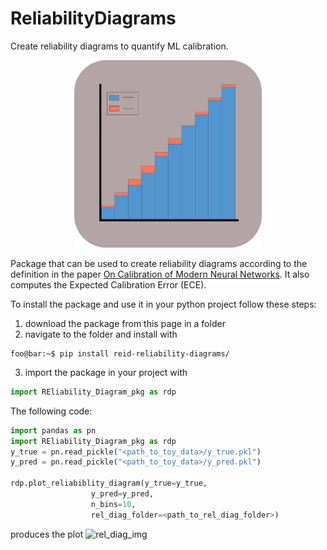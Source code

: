 # ReliabilityDiagrams
Create reliability diagrams to quantify ML calibration.

<div align="center">
    <img src=".icon/REID_icon.jpeg" width="300" height=300/>
</div>

Package that can be used to create reliability diagrams according to the 
definition in the paper 
[On Calibration of Modern Neural Networks](https://arxiv.org/pdf/1706.04599.pdf).
It also computes the Expected Calibration Error (ECE).

To install the package and use it in your python project follow these steps:
1. download the package from this page in a folder
2. navigate to the folder and install with 
```console
foo@bar:~$ pip install reid-reliability-diagrams/
```
3. import the package in your project with 
```python
import REliability_Diagram_pkg as rdp
```
    
The following code:
```python  
import pandas as pn
import REliability_Diagram_pkg as rdp
y_true = pn.read_pickle("<path_to_toy_data>/y_true.pkl")
y_pred = pn.read_pickle("<path_to_toy_data>/y_pred.pkl")

rdp.plot_reliabiblity_diagram(y_true=y_true, 
			      y_pred=y_pred, 
			      n_bins=10, 
			      rel_diag_folder=<path_to_rel_diag_folder>)
```
produces the plot
![rel_diag_img](/res_folder/REID.png)
   
